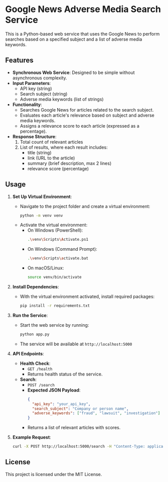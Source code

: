 # Google News Adverse Media Search Service

This is a Python-based web service that uses the Google News to perform searches based on a specified subject and a list of adverse media keywords.

## Features

- **Synchronous Web Service**: Designed to be simple without asynchronous complexity.
- **Input Parameters**:
  - API key (string)
  - Search subject (string)
  - Adverse media keywords (list of strings)
- **Functionality**:
  - Searches Google News for articles related to the search subject.
  - Evaluates each article's relevance based on subject and adverse media keywords.
  - Assigns a relevance score to each article (expressed as a percentage).
- **Response Structure**:
  1. Total count of relevant articles
  2. List of results, where each result includes:
     - title (string)
     - link (URL to the article)
     - summary (brief description, max 2 lines)
     - relevance score (percentage)

## Usage

1. **Set Up Virtual Environment**:
   - Navigate to the project folder and create a virtual environment:
     ```bash
     python -m venv venv
     ```
   - Activate the virtual environment:
     - On Windows (PowerShell):
       ```bash
       .\venv\Scripts\Activate.ps1
       ```
     - On Windows (Command Prompt):
       ```bash
       .\venv\Scripts\activate.bat
       ```
     - On macOS/Linux:
       ```bash
       source venv/bin/activate
       ```

2. **Install Dependencies**:
   - With the virtual environment activated, install required packages:
     ```bash
     pip install -r requirements.txt
     ```

3. **Run the Service**:
   - Start the web service by running:
     ```bash
     python app.py
     ```
   - The service will be available at `http://localhost:5000`

4. **API Endpoints**:
   - **Health Check**:
     - `GET /health`
     - Returns health status of the service.
   - **Search**:
     - `POST /search`
     - **Expected JSON Payload**:
       ```json
       {
         "api_key": "your_api_key",
         "search_subject": "Company or person name",
         "adverse_keywords": ["fraud", "lawsuit", "investigation"]
       }
       ```
     - Returns a list of relevant articles with scores.

5. **Example Request**:
   ```bash
   curl -X POST http://localhost:5000/search -H "Content-Type: application/json" -d '{"api_key": "your_api_key", "search_subject": "Some Subject", "adverse_keywords": ["keyword1", "keyword2"]}'
   ```

## License

This project is licensed under the MIT License.

